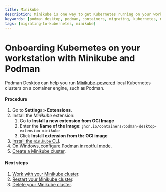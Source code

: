 ```yaml
---
title: Minikube
description: Minikube is one way to get Kubernetes running on your workstation.
keywords: [podman desktop, podman, containers, migrating, kubernetes, minikube]
tags: [migrating-to-kubernetes, minikube]
---
```


# Onboarding Kubernetes on your workstation with Minikube and Podman

Podman Desktop can help you run [Minikube-powered](https://minikube.sigs.k8s.io/) local Kubernetes clusters on a container engine, such as Podman.

#### Procedure

1. Go to **<icon icon="fa-solid fa-cog" size="lg" /> Settings > Extensions**.
1. Install the _Minikube_ extension:
   1. Go to **Install a new extension from OCI Image**
   1. Enter the **Name of the Image**: `ghcr.io/containers/podman-desktop-extension-minikube`
   1. Click **<icon icon="fa-solid fa-download" size="lg" /> Install extension from the OCI image**
1. [Install the `minikube` CLI](/docs/onboarding/kubernetes/minikube/installing-minikube).
1. [On Windows, configure Podman in rootful mode](/docs/onboarding/kubernetes/minikube/configuring-podman-for-minikube-on-windows).
1. [Create a Minikube cluster](/docs/onboarding/kubernetes/minikube/creating-a-minikube-cluster).

#### Next steps

1. [Work with your Minikube cluster](/docs/kubernetes/minikube).
1. [Restart your Minikube cluster](/docs/onboarding/kubernetes/minikube/restarting-your-minikube-cluster).
1. [Delete your Minikube cluster](/docs/onboarding/kubernetes/minikube/deleting-your-minikube-cluster).
